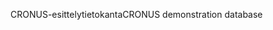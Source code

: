 <span data-ttu-id="08507-101">CRONUS-esittelytietokanta</span><span class="sxs-lookup"><span data-stu-id="08507-101">CRONUS demonstration database</span></span>